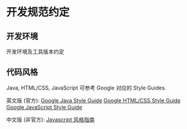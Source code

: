 # 开发规范约定

## 开发环境
开发环境及工具版本约定

## 代码风格
Java, HTML/CSS, JavaScript 可参考 Google 对应的 Style Guides.

英文版 (官方):
[Google Java Style Guide](https://google.github.io/styleguide/javaguide.html)
[Google HTML/CSS Style Guide](https://google.github.io/styleguide/htmlcssguide.html)
[Google JavaScript Style Guide](https://google.github.io/styleguide/jsguide.html)

中文版 (非官方):
[Javascript 风格指南](https://zh-google-styleguide.readthedocs.io/en/latest/google-javascript-styleguide/contents/)